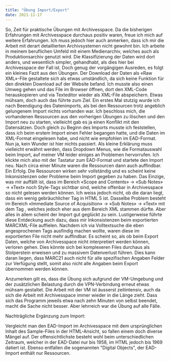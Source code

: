 ```yaml
---
title: "Übung Import/Export"
date: 2021-11-17
---
```


So, Zeit für praktische Übungen mit Archivesspace. Da die bisherigen Erfahrungen mit Archivesspace durchaus positiv waren, freue ich mich auf weitere Erfahrungen. Ich muss jedoch hier auch anmerken, dass ich mir die Arbeit mit derart detaillierten Archivsystemen nicht gewohnt bin. Ich arbeite in meinem beruflichen Umfeld mit einem Medienarchiv, welches auch als Produktionsarchiv genutzt wird. Die Klassifizierung der Daten wird dort anders, und wesentlich simpler, gehandhabt, als dies hier bei Archivesspace der Fall ist. Doch genug der vorgängigen Ausreden, es folgt ein kleines Fazit aus den Übungen. 
Der Download der Daten als «Raw XML»-File gestaltete sich als etwas umständlich, da sich keine Funktion für den direkten Download auf der Website befand. Ich musste also einen Umweg gehen und das File im Browser öffnen, dort den XML-Code herauskopieren und via Texteditor wieder als XML-File abspeichern. Etwas mühsam, doch auch das führte zum Ziel. 
Ein erstes Mal stutzig wurde ich nach Beendigung des Datenimports, als bei den Ressourcen trotz angeblich gelungenem Import nichts vorhanden war. Ich beschloss mich, die vorhandenen Ressourcen aus den vorherigen Übungen zu löschen und den Import neu zu starten, vielleicht gab es ja einen Konflikt mit den Datensätzen. Doch gleich zu Beginn des Imports musste ich feststellen, dass ich beim erstem Import einen Fehler begangen hatte, und die Daten im XML-Format eingelesen habe, und nicht wie empfohlen im EAD-Format. Nun ja, kein Wunder ist hier nichts passiert. Als kleine Erklärung muss vielleicht erwähnt werden, dass Dropdown Menus, wie die Formatauswahl beim Import, auf meiner VM leider einiges an Problemen hervorrufen. Ich klickte mich also mit der Tastatur zum EAD-Format und startete den Import neu. Nach circa einer Minute waren die Ressourcen dann auch auffindbar. Ein Erfolg.
Die Ressourcen wirken sehr vollständig und es scheint keine Inkonsistenzen oder Probleme beim Import gegeben zu haben. Das Einzige, was mir auffällt ist, dass im Bereich «Scope and Contents» -> «Sub Notes» -> «Text» noch Style-Tags sichtbar sind, welche offenbar in Archivesspace so nicht gelesen werden können. Ich weiss jedoch nicht, ob die daran liegt, dass <emph> ein wenig gebräuchlicher Tag in HTML 5 ist. Dasselbe Problem besteht im Bereich «Immediate Source of Acquisition» -> «Sub Notes» -> «Text» mit dem Tag <persname>, welches jedoch eher aus dem Bereich XML stammen dürfte. Aber alles in allem scheint der Import gut geglückt zu sein. 
Lustigerweise führte diese Entdeckung auch dazu, dass mir Inkonsistenzen beim exportierten MARCXML-File auffielen. Nachdem ich via Volltextsuche die eben angesprochenen Tags ausfindig machen wollte, waren diese im exportierten File nicht mehr auffindbar. Es scheint so, als ob beim Export Daten, welche von Archivesspace nicht interpretiert werden können, verloren gehen. Dies könnte sich bei komplexeren Files durchaus als Stolperstein erweisen und zu massivem Datenverlust führen. Dies kann daran liegen, dass MARC21 auch nicht für alle spezifischen Angaben Felder zur Verfügung stellt, somit also nicht alle Angaben beim Export übernommen werden können.
  
Anzumerken gilt es, dass die Übung sich aufgrund der VM-Umgebung und der zusätzlichen Belastung durch die VPN-Verbindung erneut etwas mühsam gestaltet. Die Arbeit mit der VM ist äusserst zeitintensiv, auch da sich die Arbeit mit Archivesspace immer wieder in die Länge zieht. Dass sich das Programm jeweils etwa nach zehn Minuten von selbst beendet, macht die Sache nicht besser. Aber lehrreich war die Übung auf alle Fälle. 

Nachträgliche Ergänzung zum Import:

Vergleicht man den EAD-Import im Archivesspace mit dem ursprünglichen Inhalt des Sample-Files in der HTML-Ansicht, so fallen einem doch diverse Mängel auf. Der offensichtlichste besteht wohl beim unterschiedlichen Zeitraum, welcher in der EAD-Datei nur bis 1958, im HTML jedoch bis 1969 datiert ist. Ebenso entfallen die sogenannten "Digital Objects", der EAD-Import enthält nur Ressourcen. 
